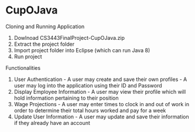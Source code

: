 # CupOJava

Cloning and Running Application
  1. Dowlnoad CS3443FinalProject-CupOJava.zip
  2. Extract the project folder
  2. Import project folder into Eclipse (which can run Java 8)
  3. Run project
  
Functionalities
  1. User Authentication
    - A user may create and save their own profiles
    - A user may log into the application using their ID and Password
  2. Display Employee Information
    - A user may view their profile which will hold information pertaining to their position
  3. Wage Projections
    - A user may enter times to clock in and out of work in order to determine their total hours worked and pay for a week
  4. Update User Information
    - A user may update and save their information if they already have an account
